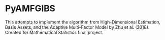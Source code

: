 # PyAMFGIBS
This attempts to implement the algorithm from High-Dimensional Estimation, Basis Assets, and the Adaptive Multi-Factor Model by Zhu et al. (2018). Created for Mathematical Statistics final project.
